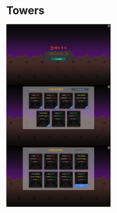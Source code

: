 # Towers


<img src="https://raw.githubusercontent.com/Arman-Zohrabyan/Towers/master/preview/prev_1.png" width="275" height="160" align="left">
<img src="https://raw.githubusercontent.com/Arman-Zohrabyan/Towers/master/preview/prev_2.png" width="275" height="160" align="left">
<img src="https://raw.githubusercontent.com/Arman-Zohrabyan/Towers/master/preview/prev_3.png" width="275" height="160" align="left">